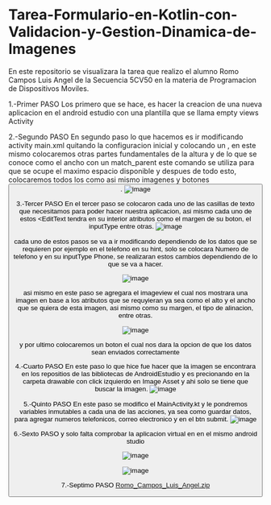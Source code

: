 # Tarea-Formulario-en-Kotlin-con-Validacion-y-Gestion-Dinamica-de-Imagenes
En este repositorio se visualizara la tarea que realizo el alumno Romo Campos Luis Angel de la Secuencia 5CV50 en la materia de Programacion de Dispositivos Moviles.

1.-Primer PASO 
Los primero que se hace, es hacer la creacion de una nueva aplicacion en el android estudio con una plantilla que se llama empty views Activity

2.-Segundo PASO
En segundo paso lo que hacemos es ir modificando activity main.xml quitando la configuracion inicial y colocando un <LinerLayout xmnls:android="http://schemas.android.com/apk/res/android">, en este mismo <LinerLayout> colocaremos otras partes fundamentales de la altura y de lo que se conoce como el ancho con un match_parent este comando se utiliza para que se ocupe el maximo espacio disponible y despues de todo esto, colocaremos todos los <EditText> como asi mismo imagenes <ImageView> y botones <Button>.
![image](https://github.com/user-attachments/assets/b6c30a88-3f04-40f1-b25c-9e2815e10d7a)

3.-Tercer PASO
En el tercer paso se colocaron cada uno de las casillas de texto que necesitamos para poder hacer nuestra aplicacion, asi mismo cada uno de estos <EditText tendra en su interior atributos como el margen de su boton, el inputType entre otras.
![image](https://github.com/user-attachments/assets/cb0b99b6-91f9-4465-9f4f-55a4096be475)

cada uno de estos pasos se va a ir modificando dependiendo de los datos que se requieren por ejemplo en el telefono en su hint, solo se colocara Numero de telefono y en su inputType Phone, se realizaran estos cambios dependiendo de lo que se va a hacer.

![image](https://github.com/user-attachments/assets/80afa915-b891-448f-8d50-d3b731723801)

asi mismo en este paso se agregara el imageview el cual nos mostrara una imagen en base a los atributos que se requyieran ya sea como el alto y el ancho que se quiera de esta imagen, asi mismo como su margen, el tipo de alinacion, entre otras.

![image](https://github.com/user-attachments/assets/f9f8f887-b1a9-4244-afe5-4e99f87610f6)

y por ultimo colocaremos un boton el cual nos dara la opcion de que los datos sean enviados correctamente 

4.-Cuarto PASO
En este paso lo que hice fue hacer que la imagen se encontrara en los repositios de las bibliotecas de AndroidEstudio y es precionando en la carpeta drawable con click izquierdo en Image Asset y ahi solo se tiene que buscar la imagen.
![image](https://github.com/user-attachments/assets/870ea901-d861-47ff-8584-7759020f76cc)

5.-Quinto PASO 
En este paso se modifico el MainActivity.kt y le pondremos variables inmutables a cada una de las acciones, ya sea como guardar datos, para agregar numeros telefonicos, correo electronico y en el btn submit.
![image](https://github.com/user-attachments/assets/6ca7e0bf-ddf6-4ee2-b671-f607e856d08a)

6.-Sexto PASO
y solo falta comprobar la aplicacion virtual en en el mismo android studio





![image](https://github.com/user-attachments/assets/443ef955-4876-47f8-ac28-8a510f8baae4)

![image](https://github.com/user-attachments/assets/e91dde96-221b-45c0-aceb-6a94f165868d)

7.-Septimo PASO
[Romo_Campos_Luis_Angel.zip](https://github.com/user-attachments/files/17006399/Romo_Campos_Luis_Angel.zip)




